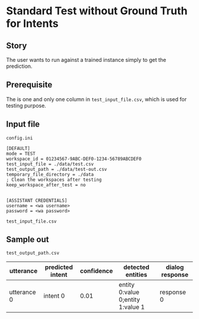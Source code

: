 # Standard Test without Ground Truth for Intents
## Story
The user wants to run against a trained instance simply to get the prediction.

## Prerequisite
The is one and only one column in `test_input_file.csv`, which is used for testing purpose.

## Input file
`config.ini`

```
[DEFAULT]
mode = TEST
workspace_id = 01234567-9ABC-DEF0-1234-56789ABCDEF0
test_input_file = ./data/test.csv
test_output_path = ./data/test-out.csv
temporary_file_directory = ./data
; Clean the workspaces after testing
keep_workspace_after_test = no


[ASSISTANT CREDENTIALS]
username = <wa username>
password = <wa password>

```
`test_input_file.csv`

## Sample out
`test_output_path.csv`

| utterance   | predicted intent | confidence | detected entities                 | dialog response |
| ----------- | ---------------- | ---------- | --------------------------------- | --------------- |
| utterance 0 | intent 0         | 0.01       | entity 0:value 0;entity 1:value 1 | response 0      |
